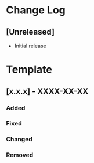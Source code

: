 # Change Log

## [Unreleased]

-   Initial release

# Template

## [x.x.x] - XXXX-XX-XX

### Added

### Fixed

### Changed

### Removed
